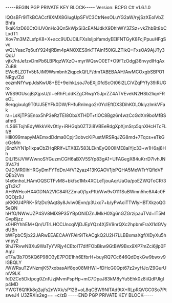 -----BEGIN PGP PRIVATE KEY BLOCK-----
Version: BCPG C# v1.6.1.0

lQOsBFr9lTkBCACcf8XMX8GlugUpSFVC3CtrNesOLuYG2aW/ryjSzXEolVbZBhfa
1kaK4zD60CtOIUV0nHo3Qn5kWjxSi3cEANJdkX9DhhWY3ZSz+vkZhbBt8bCLxdT1
Xov7m3MZLsfpK8+X+acc9UDJCiLFXsIsIjpifamdyEEIFNTGyK8FcjPpuuHFgSvq
wQLYeac7q6utY924tjRBm4pANOXES9rkTTAin150lGLZTikQ+FxsOA9AjJTy3QqU
vjtk7ntJefzvDmPb6LBPlqzWXzO+myrWQsvO0ET+O9fTzOdgj36nvydIHqAxZuB8
EWc6LZOTv5b1JiM9Wsmbnh2iqpckQfLF/dmTABEBAAH/AwMCOxgbSBPO1NRgv/Zd
eozmNfYwpJdsKwU8+EE+9eihkLsoJ7oEXjj0fdScOt06i2LCiVZqPYfy39iRUGro
W5S9GUscjBjXjpsU//l+eRhFLddKZgCRwpY5JprZZ4ATVEvekN2HSb2liqnFReOL
8erqgixulg9T0UJ5EYFk0DW/FHfuRnlmgo2r0YcIEftDX3DihKOLOkiyzlmkVFak
ra+LsKjTPSEnox5hP3eRzTEI8ObxXTHDT+tlOC8Bgz6r4wzCcGdXn9boMfBSafm6
rLS6ETojhEdyWkkVKvOtly+iRHGqb0ZT2i8VBEeRdgXpXjmSrp5qnXHcHTcFLf/B
HIIi099mapyMAEmxdDdma0Cpjr3obvcKiPustMRSRqJZG8md+7Tqcs+eTkGcGeMn
j6nzNYN1p1lxpaCbZHqRRlf+LTX8Z/583LEkhEyQ0OlIME8alYjc33+w1H6aj8Hh
DiLi15/JVWWwnoSYGuzmCGH6aBXV5SYp83gA1+UFAGegX84uKrrD7IvhJN3V47tI
OJDjMR0IhHRGyDmFYTdDn/4fV12yaz413KGAOV1jbPQHA5MeWTrYQfldVFQEb2Vm
t4x6mhoLHAmOQSCTFvM8+bkfsc1Mx4XCLeTjouAqrUaOa/poEZWQToCR/3gTs2k7
A+6WHcoHX4GDNA2VIC84RZZma0j1yxPftbWw9vO111SuBWmn5he8A4c0F0QOjz9J
pKKKU4PRK+5fzDc9Aqt8y8JvIw0Evn/p3Uxc7+b/yPvAciTTWlyHBTXkzoQG5eQN
hHfO/NWwUZP4SV8MlX9P35YBpONlDZnJMkH0Xg6nGZGrzipauTVd+lT5MGvpBjzz
x0HRYhhEM+Qn/UTrLHCCUncqiVjDJEpYQz4Xj5V9nrQXc2hpbmFraXl1dGVydUBn
bWFpbC5jb22JARwEEAECAAYFAlr9lTkACgkQ2U2H7LLBBxmaXgf/XDyXu5hvnpy2
9hJ7RvwNBXu9WaTyYVRjy4CEtoIT7difFObBkw9GtBW9Bxx9XP7mZci6jlp0FAqU
eT7a/3b7O5KQ6P98O3yE7POE1hh6EfbrH+buyRQ7Cc646QdDqkGw9bwxv9lGBQLY
/WWRsuT2VNzmjK57xobasAif8qo08MHWi+fDHcG0Qpt67z2vyHJc/Z9GurUmV9LK
fdDZCe5Dktpcg0ZnfUzjMvmPspHp+mC7DpaJ83kM8yYu5Ehk0z8iiQdPJlglp4MD
YWGT6Q1Kk8g2ajfs2nWXk/sP12B+oL8qCBW9NlTAd9tX+RLpRQVGC0So7PtsweJ4
U3ZRXis2eg==
=c/zB
-----END PGP PRIVATE KEY BLOCK-----
